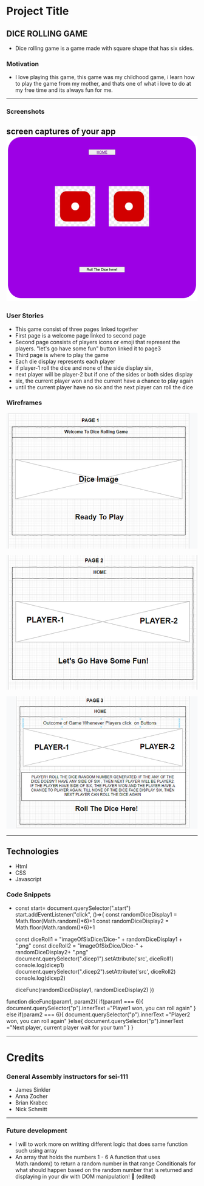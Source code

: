 # Project Title

## DICE ROLLING GAME

* Dice rolling game is a game made with square shape that has six sides.

### Motivation

* I love playing this game, this game was my childhood game, i learn how to play the game from my mother, and thats one of what i love to do at my free time and its always fun for me.
---
### Screenshots
screen captures of your app
![Screen-shot-game](./imageOfSixDice/Screen-shot-game.png)
---
### User Stories 

* This game consist of three pages linked together
* First page is a welcome page linked to second page
* Second page consists of players icons or emoji that represent the players. "let's go have some fun" button linked it to page3
* Third page is where to play the game
* Each die display represents each player
* if player-1 roll the dice and none of the side display six,
* next player will be player-2 but if one of the sides or both sides display 
* six, the current player won and the current have a chance to play again 
* until the current player have no six and the next player can roll the dice


### Wireframes

![wireframe1](./imageOfSixDice/Wireframe1.PNG)

![wireframe2](./imageOfSixDice/Wirefame2.PNG)

![wireframe3](./imageOfSixDice/Wireframe3.PNG)

---
## Technologies 
* Html
* CSS
* Javascript

###  Code Snippets
* const start= document.querySelector(".start")
start.addEventListener("click", ()=>{
    const randomDiceDisplay1 = Math.floor(Math.random()*6)+1
    const randomDiceDisplay2 = Math.floor(Math.random()*6)+1

    const diceRoll1 = "imageOfSixDice/Dice-" + randomDiceDisplay1 + ".png"
    const diceRoll2 = "imageOfSixDice/Dice-" + randomDiceDisplay2+ ".png"
    document.querySelector(".dicep1").setAttribute('src', diceRoll1)
    console.log(dicep1)
    document.querySelector(".dicep2").setAttribute('src', diceRoll2) 
    console.log(dicep2)

    diceFunc(randomDiceDisplay1, randomDiceDisplay2)
})

function diceFunc(param1, param2){
    if(param1 === 6){
        document.querySelector("p").innerText ="Player1 won, you can roll again"
    } else if(param2 === 6){
        document.querySelector("p").innerText ="Player2 won, you can roll again"
    }else{
        document.querySelector("p").innerText ="Next player, current player wait for your turn"
    }
}


---
# Credits

### General Assembly instructors for sei-111
* James Sinkler
* Anna Zocher
* Brian Krabec
* Nick Schmitt

---

### Future development

* I will to work more on writting different logic that does same function such using array 
* An array that holds the numbers 1 - 6
A function that uses Math.random() to return a random number in that range
Conditionals for what should happen based on the random number that is returned and displaying in your div with DOM manipulation! :slightly_smiling_face:
(edited)
